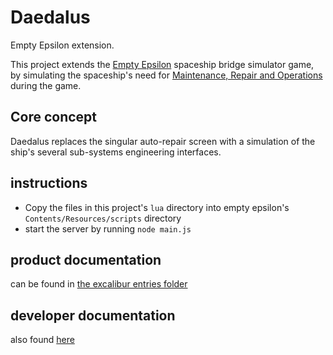 # Daedalus
Empty Epsilon extension.

This project extends the [Empty Epsilon](http://daid.github.io/EmptyEpsilon/) spaceship bridge simulator game,
by simulating the spaceship's need for [Maintenance, Repair and Operations](https://en.wikipedia.org/wiki/Maintenance,_repair_and_operations) during the game.

## Core concept
Daedalus replaces the singular auto-repair screen with a simulation of the ship's several sub-systems engineering interfaces. 

## instructions
 - Copy the files in this project's `lua` directory into empty epsilon's `Contents/Resources/scripts` directory
 - start the server by running `node main.js` 

## product documentation
can be found in [the excalibur entries folder](./resources/entries)

## developer documentation
also found [here](./resources/entries/daedalus-developer.md)
